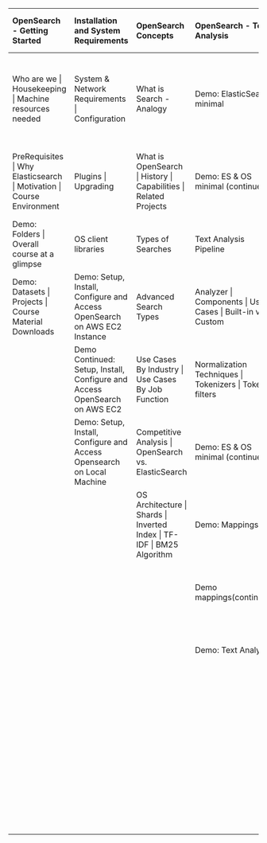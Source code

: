 | OpenSearch - Getting Started                                           | Installation and System Requirements                                       | OpenSearch Concepts                                                     | OpenSearch - Text Analysis                                 | OpenSearch - Traditional and AI/ML Search                                          | Machine Learning                                                               | Agents and Tools                                                               | OpenSearch Dashboards \| Observability                                            | Data Prepper Intro                                             | Real Time Projects                                    |
|:-----------------------------------------------------------------------|:---------------------------------------------------------------------------|:------------------------------------------------------------------------|:-----------------------------------------------------------|:-----------------------------------------------------------------------------------|:-------------------------------------------------------------------------------|:-------------------------------------------------------------------------------|:----------------------------------------------------------------------------------|:---------------------------------------------------------------|:------------------------------------------------------|
| Who are we \| Housekeeping \| Machine resources needed                 | System & Network Requirements \| Configuration                             | What is Search - Analogy                                                | Demo: ElasticSearch minimal                                | Search Methods \| Search Query Languages \| Search Performance \| Search Relevance | ML Commons Plugin \| Algorithms \| Choosing and using LLM Models per OS jargon | Overview \| Types of Agents \| Demo Flow Agent (rag)                           | Getting Started \| Query Languages \| Components                                  | Data Prepper \| Use Cases \| Concepts                          | Project1: Load, create, and restore within OpenSearch |
| PreRequisites \| Why Elasticsearch \| Motivation \| Course Environment | Plugins \| Upgrading                                                       | What is OpenSearch \| History \| Capabilities \| Related Projects       | Demo: ES & OS minimal (continued)                          | Search Results \| Highlight \| Paginate \| Sort \| Collapse \| AutoComplete        | Demo: OS pretrained sentence transformer model: msmarco distilbert             | Demo: RAG with non-supported sentence transformers                             | Demo: Dashboards End-End walkthrough                                              | Data Prepper \| vs. Logstash \| Sources \| Processors \| Sinks | Project2: Migrate from ElasticSearch to OpenSearch    |
| Demo: Folders \| Overall course at a glimpse                           | OS client libraries                                                        | Types of Searches                                                       | Text Analysis Pipeline                                     | Retrieve Specific Fields \| Keyword Search                                         | Demo: OS pretrained sentence transformer local ONNX                            | Demo: RAG with interns dataset                                                 | Demo: Analyzing Data                                                              | Demo: Log ingestion Apache Logs                                | Project3: Geo Spatial Analysis                        |
| Demo: Datasets \| Projects \| Course Material Downloads                | Demo: Setup, Install, Configure and Access OpenSearch on AWS EC2 Instance  | Advanced Search Types                                                   | Analyzer \| Components \| Use Cases \| Built-in vs. Custom | Demo: Search Data                                                                  | Demo: OS pretrained sentence transformer local TORCH                           | Tools \| Rerank                                                                | Demo: Creating Dashboards                                                         | Demo: Log Ingestion Open Telemetry Logs                        |                                                       |
|                                                                        | Demo Continued: Setup, Install, Configure and Access OpenSearch on AWS EC2 | Use Cases By Industry \| Use Cases By Job Function                      | Normalization Techniques \| Tokenizers \| Token filters    | Demo: Search Data (continued)                                                      | Demo: OS sentence transformers not registered local ONNX                       | Demo: Rerank with cross encoding                                               | Demo: Custom Branding                                                             |                                                                |                                                       |
|                                                                        | Demo: Setup, Install, Configure and Access Opensearch on Local Machine     | Competitive Analysis \| OpenSearch vs. ElasticSearch                    | Demo: ES & OS minimal (continued)                          | kNN Search \| kNN Index                                                            | Demo: OS supported pretrained SPARSE ENCODING                                  | Demo: RAG conversational flow agent with memory                                | Demo: DQL                                                                         |                                                                |                                                       |
|                                                                        |                                                                            | OS Architecture \| Shards \| Inverted Index \| TF-IDF \| BM25 Algorithm | Demo: Mappings                                             | Neural Search                                                                      | Demo: OS supported pretrained CROSS ENCODER                                    | Demo: RAG conversational flow agent with multiple knowledge bases aka. indices | Demo: Observability \| Integrations \| Notebooks \| Reporting \| Search Relevance |                                                                |                                                       |
|                                                                        |                                                                            |                                                                         | Demo mappings(continued)                                   | AI \| ML \| LLM - Intuition & Analogies                                            | External Model \| Remote Model Call \| OpenAI \| Demos                         | Demo: RAG dynamic index selection                                              |                                                                                   |                                                                |                                                       |
|                                                                        |                                                                            |                                                                         | Demo: Text Analysis                                        | Demo: Sentence Transformers                                                        | Connector Blue Prints \| Pre & Post processing \| Demos                        | Demo: RAG chatbot conversation agent                                           |                                                                                   |                                                                |                                                       |
|                                                                        |                                                                            |                                                                         |                                                            | Demo: RAG \| multi-modal                                                           | Guardrails \| Stop Words \| Demos                                              |                                                                                |                                                                                   |                                                                |                                                       |
|                                                                        |                                                                            |                                                                         |                                                            | Vector Indexing                                                                    |                                                                                |                                                                                |                                                                                   |                                                                |                                                       |
|                                                                        |                                                                            |                                                                         |                                                            | Demo: kNN Search                                                                   |                                                                                |                                                                                |                                                                                   |                                                                |                                                       |
|                                                                        |                                                                            |                                                                         |                                                            | Demo: Neural Search                                                                |                                                                                |                                                                                |                                                                                   |                                                                |                                                       |
|                                                                        |                                                                            |                                                                         |                                                            | Demo: Neural Search (continued)                                                    |                                                                                |                                                                                |                                                                                   |                                                                |                                                       |
|                                                                        |                                                                            |                                                                         |                                                            | Demo: Edge Ngrams                                                                  |                                                                                |                                                                                |                                                                                   |                                                                |                                                       |